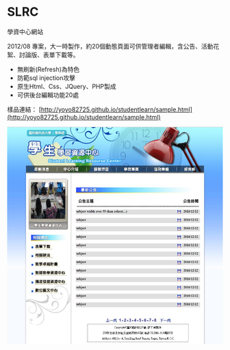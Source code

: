 # SLRC
學資中心網站

2012/08 專案，大一時製作，約20個動態頁面可供管理者編輯，含公告、活動花絮、討論版、表單下載等。
<ul>
<li>無刷新(Refresh)為特色</li>
<li>防範sql injection攻擊</li>
<li>原生Html、Css、JQuery、PHP製成</li>
<li>可供後台編輯功能20處</li>
</ul>

樣品連結：
[http://yoyo82725.github.io/studentlearn/sample.html](http://yoyo82725.github.io/studentlearn/sample.html)

![image](https://raw.githubusercontent.com/yoyo82725/SLRC/master/studentLearn.JPG)
